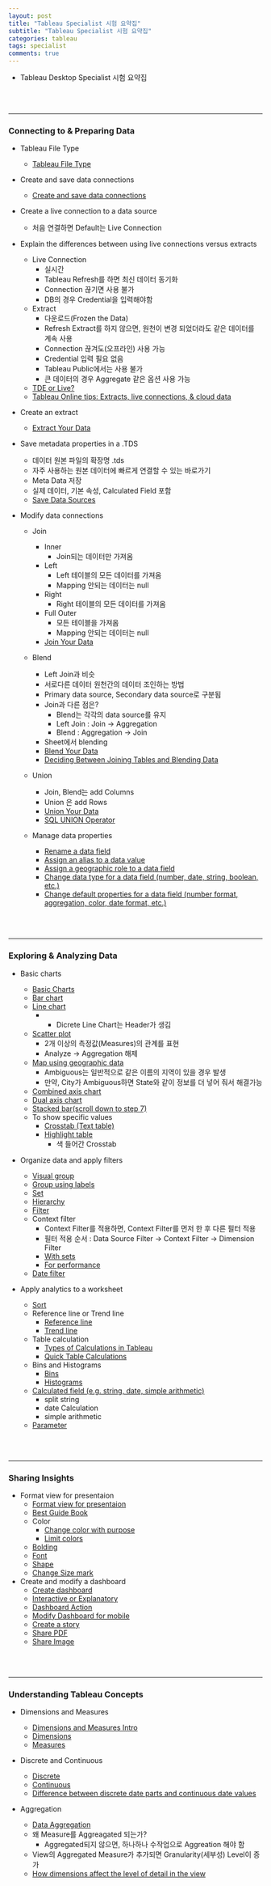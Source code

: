 ```yaml
---
layout: post
title: "Tableau Specialist 시험 요약집"
subtitle: "Tableau Specialist 시험 요약집"
categories: tableau
tags: specialist
comments: true
---
```



- Tableau Desktop Specialist 시험 요약집

<br />
<br />

---
### Connecting to & Preparing Data

- Tableau File Type
    - [Tableau File Type](https://onlinehelp.tableau.com/current/pro/desktop/enus/environ_filesandfolders.htm)
- Create and save data connections
    - [Create and save data connections](https://onlinehelp.tableau.com/current/pro/desktop/en-us/export_connection.htm)
- Create a live connection to a data source
    - 처음 연결하면 Default는 Live Connection
- Explain the differences between using live connections versus extracts
    - Live Connection
        - 실시간
        - Tableau Refresh를 하면 최신 데이터 동기화
        - Connection 끊기면 사용 불가
        - DB의 경우 Credential을 입력해야함
    - Extract
        - 다운로드(Frozen the Data)
        - Refresh Extract를 하지 않으면, 원천이 변경 되었더라도 같은 데이터를 계속 사용
        - Connection 끊겨도(오프라인) 사용 가능
        - Credential 입력 필요 없음
        - Tableau Public에서는 사용 불가
        - 큰 데이터의 경우 Aggregate 같은 옵션 사용 가능
    - [TDE or Live?](http://drawingwithnumbers.artisart.org/tde-or-live-when-to-use-tableau-data-extracts/)
    - [Tableau Online tips: Extracts, live connections, & cloud data](https://www.tableau.com/about/blog/2016/4/tableau-online-tips-extracts-live-connections-cloud-data-53351)

- Create an extract
    - [Extract Your Data](https://onlinehelp.tableau.com/current/pro/desktop/en-us/extracting_data.htm)

- Save metadata properties in a .TDS
    - 데이터 원본 파일의 확장명 .tds
    - 자주 사용하는 원본 데이터에 빠르게 연결할 수 있는 바로가기
    - Meta Data 저장
    - 실제 데이터, 기본 속성, Calculated Field 포함
    - [Save Data Sources](https://onlinehelp.tableau.com/current/pro/desktop/en-us/export_connection.htm)

- Modify data connections
    - Join
        - Inner
            - Join되는 데이터만 가져옴
        - Left
            - Left 테이블의 모든 데이터를 가져옴
            - Mapping 안되는 데이터는 null
        - Right
            - Right 테이블의 모든 데이터를 가져옴
        - Full Outer
            - 모든 테이블을 가져옴
            - Mapping 안되는 데이터는 null
        - [Join Your Data](https://help.tableau.com/current/pro/desktop/en-us/joining_tables.htm)
    - Blend
        - Left Join과 비슷
        - 서로다른 데이터 원천간의 데이터 조인하는 방법
        - Primary data source, Secondary data source로 구분됨
        - Join과 다른 점은?
            - Blend는 각각의 data source를 유지
            - Left Join : Join -> Aggregation
            - Blend : Aggregation -> Join
        - Sheet에서  blending
        - [Blend Your Data](https://help.tableau.com/current/pro/desktop/en-us/multiple_connections.htm)
        - [Deciding Between Joining Tables and Blending Data](https://kb.tableau.com/articles/howto/deciding-between-joining-tables-and-blending-data)

    - Union
        - Join, Blend는 add Columns
        - Union 은 add Rows
        - [Union Your Data](https://help.tableau.com/current/pro/desktop/en-us/union.htm)
        - [SQL UNION Operator](https://www.w3schools.com/sql/sql_union.asp)


    - Manage data properties
        - [Rename a data field](https://onlinehelp.tableau.com/current/pro/desktop/en-us/howto_connect.htm)
        - [Assign an alias to a data value](https://onlinehelp.tableau.com/current/pro/desktop/en-us/datafields_fieldproperties_aliases_ex1editing.htm)
        - [Assign a geographic role to a data field](https://onlinehelp.tableau.com/current/pro/desktop/en-us/maps_geographicroles.htm)
        - [Change data type for a data field (number, date, string, boolean, etc.)](https://onlinehelp.tableau.com/current/pro/desktop/en-us/datafields_typesandroles_datatypes.htm)
        - [Change default properties for a data field (number format, aggregation, color, date format, etc.)](https://onlinehelp.tableau.com/current/pro/desktop/en-us/datafields_fieldproperties.htm)

<br />
<br />

---
### Exploring & Analyzing Data

- Basic charts
    - [Basic Charts](https://onlinehelp.tableau.com/current/pro/desktop/en-us/dataview_examples.htm)
    - [Bar chart](https://onlinehelp.tableau.com/current/pro/desktop/en-us/buildexamples_bar.htm)
    - [Line chart](https://onlinehelp.tableau.com/current/pro/desktop/en-us/buildexamples_line.htm)
        - - Dicrete Line Chart는 Header가 생김
    - [Scatter plot](https://onlinehelp.tableau.com/current/pro/desktop/en-us/buildexamples_scatter.htm)
        - 2개 이상의 측정값(Measures)의 관계를 표현
        - Analyze -> Aggregation 해제
    - [Map using geographic data](https://onlinehelp.tableau.com/current/pro/desktop/en-us/buildexamples_maps.htm)
        - Ambiguous는 일반적으로 같은 이름의 지역이 있을 경우 발생
        - 만약, City가 Ambiguous하면 State와 같이 정보를 더 넣어 줘서 해결가능
    - [Combined axis chart](https://onlinehelp.tableau.com/current/pro/desktop/en-us/qs_combo_charts.htm)
    - [Dual axis chart](https://kb.tableau.com/articles/howto/dual-axis-bar-chart-multiple-measures)
    - [Stacked bar(scroll down to step 7)](https://onlinehelp.tableau.com/current/pro/desktop/en-us/buildexamples_bar.htm)
    - To show specific values
        - [Crosstab (Text table)](https://onlinehelp.tableau.com/current/pro/desktop/en-us/buildexamples_text.htm)
        - [Highlight table](https://onlinehelp.tableau.com/current/pro/desktop/en-us/buildexamples_highlight.htm)
            - 색 들어간 Crosstab

- Organize data and apply filters
    - [Visual group](https://onlinehelp.tableau.com/current/pro/desktop/en-us/sortgroup_groups_editing.htm)
    - [Group using labels](https://onlinehelp.tableau.com/current/pro/desktop/en-us/sortgroup_groups_creating.htm)
    - [Set](https://onlinehelp.tableau.com/current/pro/desktop/en-us/sortgroup_sets_create.htm)
    - [Hierarchy](https://onlinehelp.tableau.com/current/pro/desktop/en-us/qs_hierarchies.htm)
    - [Filter](https://onlinehelp.tableau.com/current/pro/desktop/en-us/filtering.htm)
    - Context filter
        - Context Filter를 적용하면, Context Filter를 먼저 한 후 다른 필터 적용
        - 필터 적용 순서 : Data Source Filter -> Context Filter -> Dimension Filter
        - [With sets](https://kb.tableau.com/articles/issue/top-n-unexpected-results)
        - [For performance](https://onlinehelp.tableau.com/current/pro/desktop/en-us/filtering_context.htm)
    - [Date filter](https://onlinehelp.tableau.com/current/pro/desktop/en-us/qs_relative_dates.htm)

- Apply analytics to a worksheet
    - [Sort](https://onlinehelp.tableau.com/current/pro/desktop/en-us/sortgroup_sorting_computed_howto.htm)
    - Reference line or Trend line
        - [Reference line](https://onlinehelp.tableau.com/current/pro/desktop/enus/reference_lines.htm#Add_a_Reference_Line)
        - [Trend line](https://onlinehelp.tableau.com/current/pro/desktop/en-us/trendlines_add.htm)
    - Table calculation
        - [Types of Calculations in Tableau](https://onlinehelp.tableau.com/current/pro/desktop/en-us/calculations_calculatedfields_understand_types.htm#Table)
        - [Quick Table Calculations](https://onlinehelp.tableau.com/current/pro/desktop/en-us/calculations_tablecalculations_quick.htm)
    - Bins and Histograms
        - [Bins](https://onlinehelp.tableau.com/current/pro/desktop/en-us/calculations_bins.htm)
        - [Histograms](https://onlinehelp.tableau.com/current/pro/desktop/en-us/buildexamples_histogram.htm)
    - [Calculated field (e.g. string, date, simple arithmetic)](https://onlinehelp.tableau.com/current/pro/desktop/en-us/calculations_calculatedfields.htm)
        - split string
        - date Calculation
        - simple arithmetic
    - [Parameter](https://onlinehelp.tableau.com/current/pro/desktop/en-us/parameters_create.htm)

<br />
<br />

---
### Sharing Insights
- Format view for presentaion
    - [Format view for presentaion](https://onlinehelp.tableau.com/current/pro/desktop/en-us/formatting.htm)
    - [Best Guide Book](https://www.tableau.com/learn/whitepapers/tableau-visual-guidebook?signin=c6cf87638b3864d1c393ffafb79ae10c)
    - Color
        - [Change color with purpose](https://help.tableau.com/current/pro/desktop/en-us/visual_best_practices.htm#Change_color_with_purpose)
        - [Limit colors](https://help.tableau.com/current/pro/desktop/en-us/visual_best_practices.htm#Limit_colors)
    - [Bolding](https://onlinehelp.tableau.com/current/pro/desktop/en-us/formatting_fonts_beta.htm)
    - [Font](https://onlinehelp.tableau.com/current/pro/desktop/en-us/formatting_fonts_beta.htm)
    - [Shape](https://onlinehelp.tableau.com/current/pro/desktop/en-us/viewparts_marks_markproperties.htm#edit-shapes)
    - [Change Size mark](https://onlinehelp.tableau.com/current/pro/desktop/en-us/viewparts_marks_markproperties.htm#edit-marks-sizes)
- Create and modify a dashboard
    - [Create dashboard](https://onlinehelp.tableau.com/current/pro/desktop/en-us/dashboards_organize_floatingandtiled.htm)
    - [Interactive or Explanatory](https://onlinehelp.tableau.com/current/guides/get-started-tutorial/en-us/get-started-tutorial-build.htm#addinteractivity)
    - [Dashboard Action](https://onlinehelp.tableau.com/current/pro/desktop/en-us/actions.htm)
    - [Modify Dashboard for mobile](https://onlinehelp.tableau.com/current/pro/desktop/en-us/dashboards_dsd_create.htm) 
    - [Create a story](https://onlinehelp.tableau.com/current/pro/desktop/en-us/story_create.htm)
    - [Share PDF](https://onlinehelp.tableau.com/current/pro/desktop/en-us/save_export_image.htm)
    - [Share Image](https://onlinehelp.tableau.com/current/pro/desktop/en-us/save_export_image.htm)

<br />
<br />

---
### Understanding Tableau Concepts

- Dimensions and Measures
    - [Dimensions and Measures Intro](https://www.tableau.com/drive/dimensions-and-measures-intro)
    - [Dimensions](https://onlinehelp.tableau.com/current/pro/desktop/en-us/datafields_typesandroles.htm#Dimension)
    - [Measures](https://onlinehelp.tableau.com/current/pro/desktop/en-us/datafields_typesandroles.htm#Measure)

- Discrete and Continuous
    - [Discrete](https://onlinehelp.tableau.com/current/pro/desktop/en-us/datafields_typesandroles.htm#Behavior)
    - [Continuous](https://onlinehelp.tableau.com/current/pro/desktop/en-us/datafields_typesandroles.htm#Behavior)
    - [Difference between discrete date parts and continuous date values](https://onlinehelp.tableau.com/current/pro/desktop/en-us/datafields_typesandroles.htm#Behavior)
- Aggregation
    - [Data Aggregation](https://onlinehelp.tableau.com/current/pro/desktop/en-us/calculations_aggregation.htm)
    - 왜 Measure를 Aggreagated 되는가?
        - Aggregated되지 않으면, 하나하나 수작업으로 Aggreation 해야 함
    - View의 Aggregated Measure가 추가되면 Granularity(세부성) Level이 증가
    - [How dimensions affect the level of detail in the view](https://onlinehelp.tableau.com/current/pro/desktop/en-us/datafields_typesandroles.htm#how-dimensions-affect-thelevel-of-detail-in-the-view)
